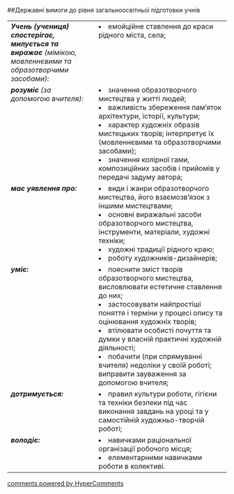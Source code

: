 <div id="hypercomments_widget" class="js-hypercomments-widget invisible"></div>

##Державні вимоги до рівня загальноосвітньої підготовки учнів

<table>
<tbody>
<tr>
<td width="40%" style="vertical-align:top !important;">
<i><b>Учень (учениця) спостерігає, милується та виражає</b> (мімікою, мовленнєвими та образотворчими засобами):</i><br>
</td>
<td style="vertical-align:top !important;">
<li>емойційне ставлення до краси рідного міста, села;</li>
</td>
</tr>
<tr>
<td width="40%" style="vertical-align:top !important;">
<i><b>розуміє</b> (за допомогою вчителя): </i><br>
</td>
<td>
<li>значення образотворчого мистецтва у житті людей; </li>
<li>важливість збереження пам’яток архітектури, історії, культури;</li>
<li>характер художніх образів мистецьких творів; інтерпретує їх (мовленнєвими та образотворчими засобами);</li>
<li>значення колірної гами, композиційних засобів і прийомів у передачі задуму автора;</li>
</td>
</tr>
<tr>
<td width="40%" style="vertical-align:top !important;">
<i><b>має уявлення про:</b></i><br>
</td>
<td>
<li>види і жанри образотворчого мистецтва, його взаємозв’язок з іншими мистецтвами;</li>
<li>основні виражальні засоби образотворчого мистецтва,  інструменти, матеріали, художні техніки;</li>
<li>художні традиції рідного краю;</li>
<li>роботу художників-дизайнерів;</li>
</td>
</tr>
<tr>
<td width="40%" style="vertical-align:top !important;">
<i><b>уміє:</b></i><br>
</td>
<td>
<li>пояснити  зміст творів образотворчого мистецтва, висловлювати естетичне ставлення до них;</li>
<li>застосовувати найпростіші поняття і терміни у процесі опису та оцінювання художніх творів;</li>
<li>втілювати особисті почуття та думки у власній практичні художній діяльності;</li>
<li>побачити (при спрямуванні вчителя) недоліки у своїй роботі; виправити зауваження за допомогою вчителя;</li>
</td>
</tr>
<tr>
<td width="40%" style="vertical-align:top !important;">
<i><b>дотримується:</b></i><br>
</td>
<td>
<li>правил культури роботи, гігієни та техніки безпеки під час виконання завдань на уроці та у самостійній художньо-творчій роботі;</li>
</td>
</tr>
<tr>
<td width="40%" style="vertical-align:top !important;">
<i><b>володіє:</b></i><br>
</td>
<td>
<li>навичками раціональної організації робочого місця;</li>
<li>елементарними навичками роботи в колективі.</li>
</td>
</tr>
</tbody>
</table>


<div class="js-hypercomments-container">
    <a href="http://hypercomments.com" class="hc-link" title="comments widget">comments powered by HyperComments</a>
</div>